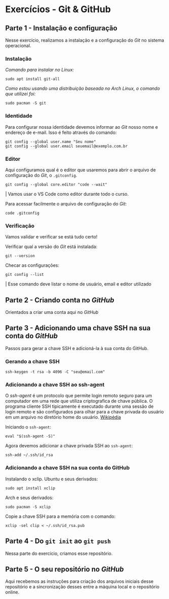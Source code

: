 # Exercícios - Git & GitHub
## Parte 1 - Instalação e configuração
Nesse exercício, realizamos a instalação e a configuração do *Git* no sistema operacional.

### Instalação

*Comando para instalar no Linux:*
```shell
sudo apt install git-all
```

*Como estou usando uma distribuição baseada no Arch Linux, o comando que utilizei foi:*
```shell
sudo pacman -S git
```

### Identidade

Para configurar nossa identidade devemos informar ao *Git* nosso nome e endereço de e-mail. Isso é feito através do comando:
```shell
git config --global user.name "Seu nome"
git config --global user.email seuemail@exemplo.com.br
```

### Editor

Aqui configuramos qual é o editor que usaremos para abrir o arquivo de configuração do *Git*, o `.gitconfig`.
```shel
git config --global core.editor "code --wait"
```
| Vamos usar o VS Code como editor durante todo o curso.

Para acessar facilmente o arquivo de configuração do *Git*:
```shel
code .gitconfig
```

### Verificação
Vamos validar e verificar se está tudo certo!

Verificar qual a versão do *Git* está instalada:
```shel
git --version
```

Checar as configurações:
```shell
git config --list
```
| Esse comando deve listar o nome de usuário, email e editor utilizado

## Parte 2 - Criando conta no *GitHub*

Orientados a criar uma conta aqui no *GitHub*

## Parte 3 - Adicionando uma chave SSH na sua conta do *GitHub*

Passos para gerar a chave SSH e adicioná-la à sua conta do GitHub.

### Gerando a chave SSH
```shell
ssh-keygen -t rsa -b 4096 -C "seu@email.com"
```

### Adicionando a chave SSH ao ssh-agent

O _ssh-agent_ é um protocolo que permite login remoto seguro para um computador em uma rede que utiliza criptografica de chave pública. O programa cliente SSH tipicamente é executado durante uma sessão de login remoto e são configurados para olhar para a chave privada do usuário em um arquivo no diretório home do usuário. [Wikipédia](https://pt.wikipedia.org/wiki/Ssh-agent)

Iniciando o `ssh-agent`:
```shell
eval "$(ssh-agent -S)"
```

Agora devemos adicionar a chave privada SSH ao `ssh-agent`:
```shell
ssh-add ~/.ssh/id_rsa
```

### Adicionando a chave SSH na sua conta do GitHub

Instalando o xclip.
Ubuntu e seus derivados:
```shell
sudo apt install xclip
```

Arch e seus derivados:
```shell
sudo pacman -S xclip
```

Copie a chave SSH para a memória com o comando:
```shell
xclip -sel clip < ~/.ssh/id_rsa.pub
```

## Parte 4 - Do `git init` ao `git push`

Nessa parte do exercício, criamos esse repositório.

## Parte 5 - O seu repositório no *GitHub*

Aqui recebemos as instruções para criação dos arquivos iniciais desse repositório e a sincronização desses entre a máquina local e o repositório online.